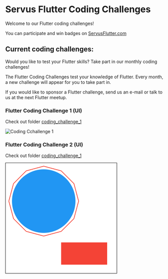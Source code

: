 # Servus Flutter Coding Challenges

Welcome to our Flutter coding challenges!

You can participate and win badges on [ServusFlutter.com](https://www.servusflutter.com)

## Current coding challenges:

Would you like to test your Flutter skills? Take part in our monthly coding challenges!

The Flutter Coding Challenges test your knowledge of Flutter. Every month, a new challenge will
appear for you to take part in.

If you would like to sponsor a Flutter challenge, send us an e-mail or talk to us at the next
Flutter meetup.

### Flutter Coding Challenge 1 (UI)

Check out folder [coding_challenge_1](coding_challenge_1)

![Coding Cchallenge 1](coding_challenge_1/.readme-images/coding_challenge_1.png)


### Flutter Coding Challenge 2 (UI)

Check out folder [coding_challenge_1](coding_challenge_2)

![Coding Cchallenge 1](coding_challenge_2/.readme-images/Coding_Challenge_2.png)
